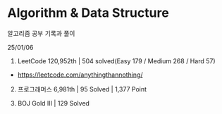 # Algorithm & Data Structure

알고리즘 공부 기록과 풀이

25/01/06

1. LeetCode 120,952th | 504 solved(Easy 179 / Medium 268 / Hard 57)
- https://leetcode.com/anythingthannothing/

2. 프로그래머스 6,981th | 95 Solved | 1,377 Point

3. BOJ Gold III | 129 Solved
